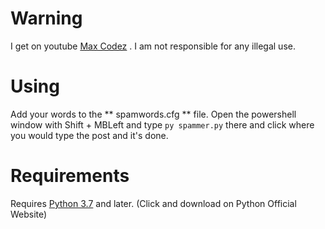 # Warning

I get on youtube [Max Codez](https://www.youtube.com/channel/UCHlD-HtkMZIjq12b-TpVPew) . I am not responsible for any illegal use.

# Using

Add your words to the ** spamwords.cfg ** file. Open the powershell window with Shift + MBLeft and type `py spammer.py` there and click where you would type the post and it's done.

# Requirements

Requires [Python 3.7](https://www.python.org/downloads/) and later. (Click and download on Python Official Website)
